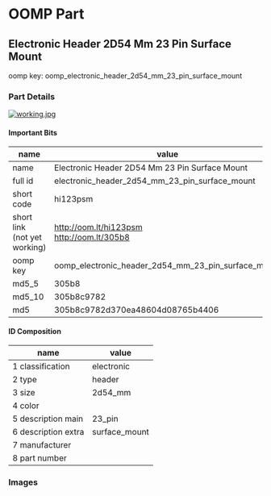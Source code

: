 # OOMP Part  
## Electronic Header 2D54 Mm 23 Pin Surface Mount  
  
oomp key: oomp_electronic_header_2d54_mm_23_pin_surface_mount  
  
### Part Details  
  
[![working.jpg](working_600.jpg)](working.jpg)  
  
#### Important Bits  
| name | value | 
| --- | --- | 
| name | Electronic Header 2D54 Mm 23 Pin Surface Mount | 
| full id | electronic_header_2d54_mm_23_pin_surface_mount | 
| short code | hi123psm | 
| short link<br>(not yet working) | http://oom.lt/hi123psm<br>http://oom.lt/305b8 | 
| oomp key | oomp_electronic_header_2d54_mm_23_pin_surface_mount | 
| md5_5 | 305b8 | 
| md5_10 | 305b8c9782 | 
| md5 | 305b8c9782d370ea48604d08765b4406 | 
#### ID Composition  
| name | value | 
| --- | --- | 
| 1 classification | electronic | 
| 2 type | header | 
| 3 size | 2d54_mm | 
| 4 color |  | 
| 5 description main | 23_pin | 
| 6 description extra | surface_mount | 
| 7 manufacturer |  | 
| 8 part number |  | 
### Images  
